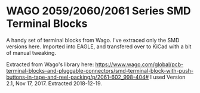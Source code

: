 # WAGO 2059/2060/2061 Series SMD Terminal Blocks

A handy set of terminal blocks from Wago.
I've extraced only the SMD versions here.
Imported into EAGLE, and transfered over to KiCad with a bit of manual tweaking.

Extracted from Wago's library here: https://www.wago.com/global/pcb-terminal-blocks-and-pluggable-connectors/smd-terminal-block-with-push-buttons-in-tape-and-reel-packing/p/2061-602_998-404#
I used Version 2.1, Nov 17, 2017. Extracted 2018-12-19.
